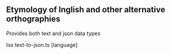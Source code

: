 ## Etymology of Inglish and other alternative orthographies

Provides both text and json data types

tsx text-to-json.ts [language]